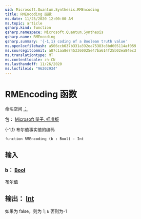 ```yaml
---
uid: Microsoft.Quantum.Synthesis.RMEncoding
title: RMEncoding 函数
ms.date: 11/25/2020 12:00:00 AM
ms.topic: article
qsharp.kind: function
qsharp.namespace: Microsoft.Quantum.Synthesis
qsharp.name: RMEncoding
qsharp.summary: '{-1,1} coding of a Boolean truth value'
ms.openlocfilehash: a506ccb637b331a392ea75383c8bd605114af059
ms.sourcegitcommit: a87c1aa8e7453360025e47ba614f25b02ea84ec3
ms.translationtype: MT
ms.contentlocale: zh-CN
ms.lasthandoff: 11/26/2020
ms.locfileid: "96202934"
---
```

# <a name="rmencoding-function"></a>RMEncoding 函数

命名空间 [：](xref:Microsoft.Quantum.Synthesis)

包： [Microsoft 量子. 标准版](https://nuget.org/packages/Microsoft.Quantum.Standard)


{-1,1} 布尔值事实值的编码

```qsharp
function RMEncoding (b : Bool) : Int
```


## <a name="input"></a>输入

### <a name="b--bool"></a>b： [Bool](xref:microsoft.quantum.lang-ref.bool)

布尔值



## <a name="output--int"></a>输出： [Int](xref:microsoft.quantum.lang-ref.int)

如果为 false，则为 1; `b` 否则为-1
